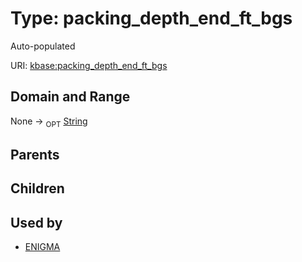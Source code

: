 
# Type: packing_depth_end_ft_bgs


Auto-populated

URI: [kbase:packing_depth_end_ft_bgs](http://kbase.us/packing_depth_end_ft_bgs)


## Domain and Range

None ->  <sub>OPT</sub> [String](types/String.md)

## Parents


## Children


## Used by

 * [ENIGMA](ENIGMA.md)
